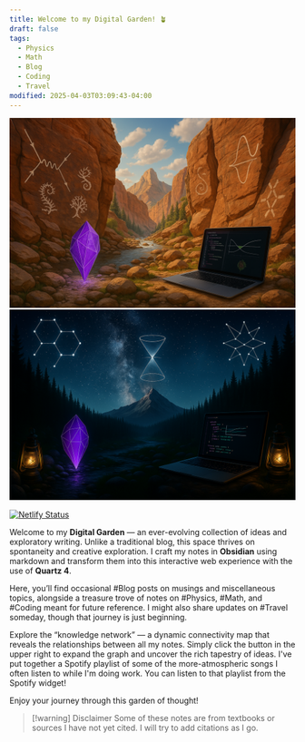 ```yaml
---
title: Welcome to my Digital Garden! 🪴
draft: false
tags:
  - Physics
  - Math
  - Blog
  - Coding
  - Travel
modified: 2025-04-03T03:09:43-04:00
---
```

<div class="theme-image">
  <img src="assets/garden-day.png" class="light-img" style="width: 850px; height: 567;"/>
  <img src="assets/garden-night.png" class="dark-img" style="width: 850px; height: 450;" />
</div>

[![Netlify Status](https://api.netlify.com/api/v1/badges/adc653c6-8b10-409c-b828-56949fb3a946/deploy-status)](https://app.netlify.com/sites/notestreycole/deploys)

Welcome to my **Digital Garden** — an ever-evolving collection of ideas and exploratory writing. Unlike a traditional blog, this space thrives on spontaneity and creative exploration. I craft my notes in **Obsidian** using markdown and transform them into this interactive web experience with the use of **Quartz 4**.

Here, you’ll find occasional #Blog posts on musings and miscellaneous topics, alongside a treasure trove of notes on #Physics, #Math, and #Coding meant for future reference. I might also share updates on #Travel someday, though that journey is just beginning.

Explore the “knowledge network” — a dynamic connectivity map that reveals the relationships between all my notes. Simply click the button in the upper right to expand the graph and uncover the rich tapestry of ideas. I've put together a Spotify playlist of some of the more-atmospheric songs I often listen to while I'm doing work. You can listen to that playlist from the Spotify widget!

Enjoy your journey through this garden of thought!

> [!warning] Disclaimer
>  Some of these notes are from textbooks or sources I have not yet cited. I will try to add citations as I go.
